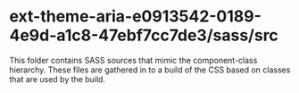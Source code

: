 # ext-theme-aria-e0913542-0189-4e9d-a1c8-47ebf7cc7de3/sass/src

This folder contains SASS sources that mimic the component-class hierarchy. These files
are gathered in to a build of the CSS based on classes that are used by the build.
